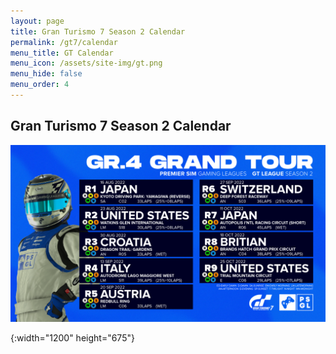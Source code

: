 ```yaml
---
layout: page
title: Gran Turismo 7 Season 2 Calendar
permalink: /gt7/calendar
menu_title: GT Calendar
menu_icon: /assets/site-img/gt.png
menu_hide: false
menu_order: 4
---
```


<div class="center">

## Gran Turismo 7 Season 2 Calendar
[![calendar_u]](/assets/site-img/PSGL_GT7_Calendar_S2.png)


[calendar_u]: /assets/site-img/PSGL_GT7_Calendar_S2.png
{:width="1200" height="675"}

</div>
